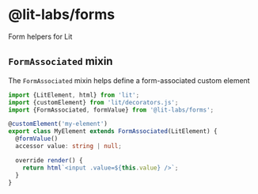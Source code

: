 # @lit-labs/forms

Form helpers for Lit

## `FormAssociated` mixin

The `FormAssociated` mixin helps define a form-associated custom element

```ts
import {LitElement, html} from 'lit';
import {customElement} from 'lit/decorators.js';
import {FormAssociated, formValue} from '@lit-labs/forms';

@customElement('my-element')
export class MyElement extends FormAssociated(LitElement) {
  @formValue()
  accessor value: string | null;

  override render() {
    return html`<input .value=${this.value} />`;
  }
}
```
